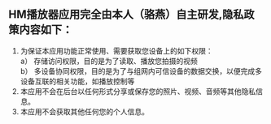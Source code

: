## HM播放器应用完全由本人（骆燕）自主研发,隐私政策内容如下：

1. 为保证本应用功能正常使用、需要获取您设备上的如下权限：<br>
 a） 存储访问权限，目的是为了读取、播放您拍摄的视频<br>
 b） 多设备协同权限，目的是为了与组网内可信设备的数据交换，以便完成多设备互联的相关功能，如播放控制等<br>
2. 本应用不会在后台以任何形式分享或保存您的照片、视频、音频等其他隐私信息。
3. 本应用不会获取其他任何您的个人信息。

